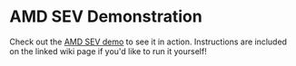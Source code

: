 # AMD SEV Demonstration

Check out the [AMD SEV demo](https://github.com/enarx/enarx/wiki/Demo-Video)
to see it in action. Instructions are included on the linked wiki page if
you'd like to run it yourself!
